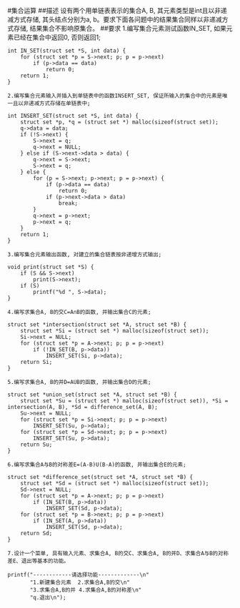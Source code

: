 #集合运算
##描述
设有两个用单链表表示的集合A, B, 其元素类型是int且以非递减方式存储, 其头结点分别为a, b。要求下面各问题中的结果集合同样以非递减方式存储, 结果集合不影响原集合。
##要求
    1.编写集合元素测试函数IN_SET, 如果元素已经在集合中返回0, 否则返回1;
```
int IN_SET(struct set *S, int data) {
    for (struct set *p = S->next; p; p = p->next)
        if (p->data == data)
            return 0;
    return 1;
}
```
    2.编写集合元素输入并插入到单链表中的函数INSERT_SET, 保证所输入的集合中的元素是唯一且以非递减方式存储在单链表中;
```
int INSERT_SET(struct set *S, int data) {
    struct set *p, *q = (struct set *) malloc(sizeof(struct set));
    q->data = data;
    if (!S->next) {
        S->next = q;
        q->next = NULL;
    } else if (S->next->data > data) {
        q->next = S->next;
        S->next = q;
    } else {
        for (p = S->next; p->next; p = p->next) {
            if (p->data == data)
                return 0;
            if (p->next->data > data)
                break;
        }
        q->next = p->next;
        p->next = q;
    }
    return 1;
}
```
    3.编写集合元素输出函数, 对建立的集合链表按非递增方式输出;
```
void print(struct set *S) {
    if (S && S->next)
        print(S->next);
    if (S)
        printf("%d ", S->data);
}
```
    4.编写求集合A, B的交C=A∩B的函数, 并输出集合C的元素;
```
struct set *intersection(struct set *A, struct set *B) {
    struct set *Si = (struct set *) malloc(sizeof(struct set));
    Si->next = NULL;
    for (struct set *p = A->next; p; p = p->next)
        if (!IN_SET(B, p->data))
            INSERT_SET(Si, p->data);
    return Si;
}
```
    5.编写求集合A, B的并D=AUB的函数, 并输出集合D的元素;
```
struct set *union_set(struct set *A, struct set *B) {
    struct set *Su = (struct set *) malloc(sizeof(struct set)), *Si = intersection(A, B), *Sd = difference_set(A, B);
    Su->next = NULL;
    for (struct set *p = Si->next; p; p = p->next)
        INSERT_SET(Su, p->data);
    for (struct set *p = Sd->next; p; p = p->next)
        INSERT_SET(Su, p->data);
    return Su;
}
```
    6.编写求集合A与B的对称差E=(A-B)U(B-A)的函数, 并输出集合E的元素;
```
struct set *difference_set(struct set *A, struct set *B) {
    struct set *Sd = (struct set *) malloc(sizeof(struct set));
    Sd->next = NULL;
    for (struct set *p = A->next; p; p = p->next)
        if (IN_SET(B, p->data))
            INSERT_SET(Sd, p->data);
    for (struct set *p = B->next; p; p = p->next)
        if (IN_SET(A, p->data))
            INSERT_SET(Sd, p->data);
    return Sd;
}
```
    7.设计一个菜单, 具有输入元素、求集合A, B的交C、求集合A, B的并D、求集合A与B的对称差E、退出等基本的功能。
```
printf("------------请选择功能-------------\n"
       "1.新建集合元素  2.求集合A,B的交\n"
       "3.求集合A,B的并 4.求集合A,B的对称差\n"
       "q.退出\n");
```